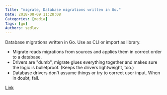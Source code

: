 ```yaml
---
Title: "migrate, Database migrations written in Go."
Date: 2018-08-09 11:28:08
Categories: [media]
Tags: [go]
Authors: sedlav
---
```


Database migrations written in Go. Use as CLI or import as library.

- Migrate reads migrations from sources and applies them in correct order to a database.
- Drivers are "dumb", migrate glues everything together and makes sure the logic is bulletproof. (Keeps the drivers lightweight, too.)
- Database drivers don't assume things or try to correct user input. When in doubt, fail.

[Link](https://github.com/golang-migrate/migrate)
